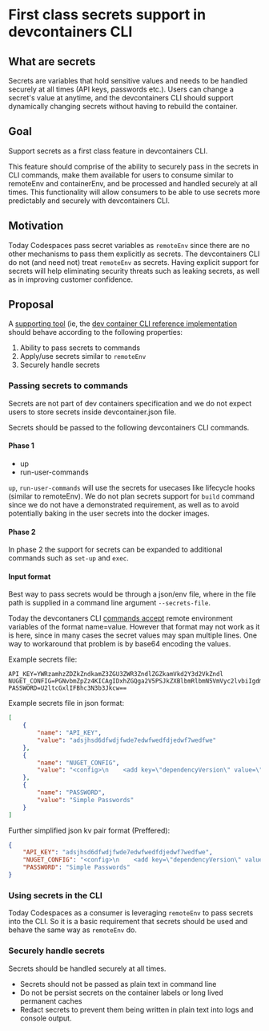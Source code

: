 # First class secrets support in devcontainers CLI

## What are secrets
Secrets are variables that hold sensitive values and needs to be handled securely at all times (API keys, passwords etc.). Users can change a secret's value at anytime, and the devcontainers CLI should support dynamically changing secrets without having to rebuild the container.

## Goal

Support secrets as a first class feature in devcontainers CLI.

This feature should comprise of the ability to securely pass in the secrets in CLI commands, make them available for users to consume similar to remoteEnv and containerEnv, and be processed and handled securely at all times.
This functionality will allow consumers to be able to use secrets more predictably and securely with devcontainers CLI.

## Motivation

Today Codespaces pass secret variables as `remoteEnv` since there are no other mechanisms to pass them explicitly as secrets. The devcontainers CLI do not (and need not) treat `remoteEnv` as secrets. Having explicit support for secrets will help eliminating security threats such as leaking secrets, as well as in improving customer confidence.

## Proposal

A [supporting tool](https://containers.dev/supporting#tools) (ie, the [dev container CLI reference implementation](https://github.com/devcontainers/cli) should behave according to the following properties:

  1. Ability to pass secrets to commands
  2. Apply/use secrets similar to `remoteEnv`
  3. Securely handle secrets

### Passing secrets to commands
Secrets are not part of dev containers specification and we do not expect users to store secrets inside devcontainer.json file.

Secrets should be passed to the following devcontainers CLI commands.

#### **Phase 1**
 - up
 - run-user-commands

`up`, `run-user-commands` will use the secrets for usecases like lifecycle hooks (similar to remoteEnv). We do not plan secrets support for `build` command since we do not have a demonstrated requirement, as well as to avoid potentially baking in the user secrets into the docker images.

#### **Phase 2**
In phase 2 the support for secrets can be expanded to additional commands such as `set-up` and `exec`.

#### **Input format**
Best way to pass secrets would be through a json/env file, where in the file path is supplied in a command line argument `--secrets-file`.

Today the devcontaners CLI [commands accept](https://github.com/devcontainers/cli/blob/5c81479f0342947dd3e52a5984b9150e5feb8fd6/src/spec-node/devContainersSpecCLI.ts#L114) remote environment variables of the format name=value. However that format may not work as it is here, since in many cases the secret values may span multiple lines. One way to workaround that problem is by base64 encoding the values.

Example secrets file:
```
API_KEY=YWRzamhzZDZkZndkamZ3ZGU3ZWR3ZndlZGZkamVkd2Y3d2VkZndl
NUGET_CONFIG=PGNvbmZpZz4KICAgIDxhZGQga2V5PSJkZXBlbmRlbmN5VmVyc2lvbiIgdmFsdWU9IkhpZ2hlc3QiIC8+CiAgICA8YWRkIGtleT0iaHR0cF9wcm94eSIgdmFsdWU9Imh0dHA6Ly9jb21wYW55LXNxdWlkOjMxMjhAY29udG9zby5jb20iIC8+CjwvY29uZmlnPg==
PASSWORD=U2ltcGxlIFBhc3N3b3Jkcw==
```

Example secrets file in json format:
```json
[
  	{
		"name": "API_KEY",
		"value": "adsjhsd6dfwdjfwde7edwfwedfdjedwf7wedfwe"
	},
	{
		"name": "NUGET_CONFIG",
		"value": "<config>\n    <add key=\"dependencyVersion\" value=\"Highest\" />\n    <add key=\"http_proxy\" value=\"http://company-squid:3128@contoso.com\" />\n</config>"
	},
	{
		"name": "PASSWORD",
		"value": "Simple Passwords"
	}
]
```

Further simplified json kv pair format (Preffered):
```json
{
	"API_KEY": "adsjhsd6dfwdjfwde7edwfwedfdjedwf7wedfwe",
	"NUGET_CONFIG": "<config>\n    <add key=\"dependencyVersion\" value=\"Highest\" />\n    <add key=\"http_proxy\" value=\"http://company-squid:3128@contoso.com\" />\n</config>",
	"PASSWORD": "Simple Passwords"
}
```

### Using secrets in the CLI
Today Codespaces as a consumer is leveraging `remoteEnv` to pass secrets into the CLI. So it is a basic requirement that secrets should be used and behave the same way as `remoteEnv` do.

### Securely handle secrets
Secrets should be handled securely at all times.
- Secrets should not be passed as plain text in command line
- Do not be persist secrets on the container labels or long lived permanent caches
- Redact secrets to prevent them being written in plain text into logs and console output.
